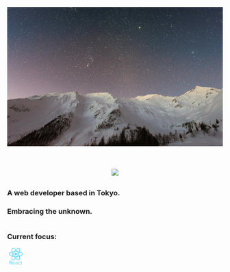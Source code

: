 <img src="https://github.com/MaddRussian/MaddRussian/blob/main/pexels-photo-572897.jpeg">

<h1 align="center">
    <img src="https://readme-typing-svg.herokuapp.com/?font=Inter&size=48&center=true&vCenter=true&width=500&height=120&color=F3F3E0&duration=4000&lines=Welcome!+🔭;+I'm+Will+🛸;" />
</h1>

### A web developer based in Tokyo. 
### Embracing the unknown.

<h1></h1>

<h3 align="left">Current focus:</h3>
<p align="left"> <a href="https://reactjs.org/" target="_blank" rel="noreferrer"> <img src="https://raw.githubusercontent.com/devicons/devicon/master/icons/react/react-original-wordmark.svg" alt="react" width="40" height="40"/> </a> </p>



            


<!---
MaddRussian/MaddRussian is a ✨ special ✨ repository because its `README.md` (this file) appears on your GitHub profile.
You can click the Preview link to take a look at your changes.
--->
